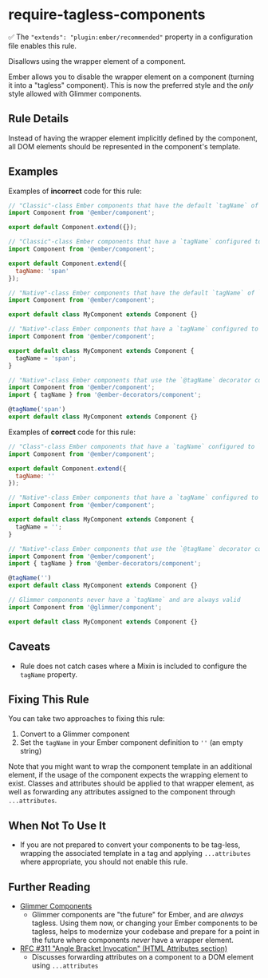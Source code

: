 # require-tagless-components

✅ The `"extends": "plugin:ember/recommended"` property in a configuration file enables this rule.

Disallows using the wrapper element of a component.

Ember allows you to disable the wrapper element on a component (turning it into a "tagless" component). This is now the preferred style and the _only_ style allowed with Glimmer components.

## Rule Details

Instead of having the wrapper element implicitly defined by the component, all DOM elements should be represented in the component's template.

## Examples

Examples of **incorrect** code for this rule:

```js
// "Classic"-class Ember components that have the default `tagName` of `div`
import Component from '@ember/component';

export default Component.extend({});
```

```js
// "Classic"-class Ember components that have a `tagName` configured to something besides `''`
import Component from '@ember/component';

export default Component.extend({
  tagName: 'span'
});
```

```js
// "Native"-class Ember components that have the default `tagName` of `div`
import Component from '@ember/component';

export default class MyComponent extends Component {}
```

```js
// "Native"-class Ember components that have a `tagName` configured to something besides `''`
import Component from '@ember/component';

export default class MyComponent extends Component {
  tagName = 'span';
}
```

```js
// "Native"-class Ember components that use the `@tagName` decorator configured to something besides `''`
import Component from '@ember/component';
import { tagName } from '@ember-decorators/component';

@tagName('span')
export default class MyComponent extends Component {}
```

Examples of **correct** code for this rule:

```js
// "Class"-class Ember components that have a `tagName` configured to `''`
import Component from '@ember/component';

export default Component.extend({
  tagName: ''
});
```

```js
// "Native"-class Ember components that have a `tagName` configured to `''`
import Component from '@ember/component';

export default class MyComponent extends Component {
  tagName = '';
}
```

```js
// "Native"-class Ember components that use the `@tagName` decorator configured `''`
import Component from '@ember/component';
import { tagName } from '@ember-decorators/component';

@tagName('')
export default class MyComponent extends Component {}
```

```js
// Glimmer components never have a `tagName` and are always valid
import Component from '@glimmer/component';

export default class MyComponent extends Component {}
```

## Caveats

- Rule does not catch cases where a Mixin is included to configure the `tagName` property.

## Fixing This Rule

You can take two approaches to fixing this rule:

1. Convert to a Glimmer component
2. Set the `tagName` in your Ember component definition to `''` (an empty string)

Note that you might want to wrap the component template in an additional element, if the usage of the component expects the wrapping element to exist. Classes and attributes should be applied to that wrapper element, as well as forwarding any attributes assigned to the component through `...attributes`.

## When Not To Use It

- If you are not prepared to convert your components to be tag-less, wrapping the associated template in a tag and applying `...attributes` where appropriate, you should not enable this rule.

## Further Reading

- [Glimmer Components](https://glimmerjs.com/guides/components-and-actions)
  - Glimmer components are "the future" for Ember, and are _always_ tagless. Using them now, or changing your Ember components to be tagless, helps to modernize your codebase and prepare for a point in the future where components _never_ have a wrapper element.
- [RFC #311 "Angle Bracket Invocation" (HTML Attributes section)](https://emberjs.github.io/rfcs/0311-angle-bracket-invocation.html#html-attributes)
  - Discusses forwarding attributes on a component to a DOM element using `...attributes`

